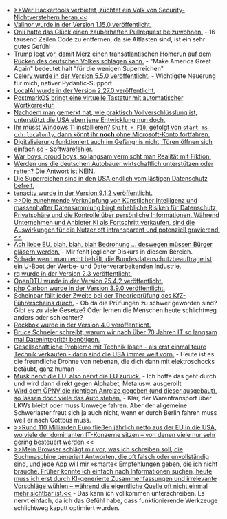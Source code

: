 * [>>Wer Hackertools verbietet, züchtet ein Volk von Security-Nichtverstehern heran.<<](https://blog.fefe.de/?ts=99148cf2)
* [Valinor wurde in der Version 1.15.0 veröffentlicht.](https://github.com/CuyZ/Valinor/releases/tag/1.15.0)
* [Onli hatte das Glück einen zauberhaften Pullrequest beizuwohnen.](https://www.onli-blogging.de/2501/Mein-liebster-Pullrequest.html) - 16 tausend Zeilen Code zu entfernen, da sie Altlasten sind, ist ein sehr gutes Gefühl
* [Trump legt vor, damit Merz einen transatlantischen Homerun auf dem Rücken des deutschen Volkes schlagen kann.](https://blog.fefe.de/?ts=9915c8a8) - "Make America Great Again" bedeutet halt "für die wenigen Superreichen"
* [Celery wurde in der Version 5.5.0 veröffentlicht.](https://github.com/celery/celery/releases/tag/v5.5.0) - Wichtigste Neuerung für mich, nativer Pydantic-Support
* [LocalAI wurde in der Version 2.27.0 veröffentlicht.](https://github.com/mudler/LocalAI/releases/tag/v2.27.0)
* [PostmarkOS bringt eine virtuelle Tastatur mit automatischer Wortkorrektur.](https://postmarketos.org/blog/2025/04/01/in-search-for-a-better-keyboard/)
* [Nachdem man gemerkt hat, wie praktisch Vollverschlüsslung ist, unterstützt die USA eben jene Entwicklung nun doch.](https://netzpolitik.org/2025/open-technology-fund-us-regierung-will-nun-doch-projekte-fuer-internetfreiheit-finanzieren/)
* [Ihr müsst Windows 11 installieren? `Shift + F10`, gefolgt von `start ms-cxh:localonly`, dann könnt ihr **noch** ohne Microsoft-Konto fortfahren.](https://www.kuketz-blog.de/windows-11-ohne-microsoft-zwangs-konto-nutzen/)
* [Digitalisierung funktioniert auch im Gefängnis nicht, Türen öffnen sich einfach so - Softwarefehler.](https://blog.fefe.de/?ts=991235fa)
* [War boys, proud boys, so langsam vermischt man Realität mit Fiktion.](https://blog.fefe.de/?ts=99122f23)
* [Werden uns die deutschen Autobauer wirtschaftlich unterstützen oder retten? Die Antwort ist NEIN.](https://blog.fefe.de/?ts=9912936e)
* [Die Superreichen sind in den USA endlich vom lästigen Datenschutz befreit.](https://blog.fefe.de/?ts=99157bc5)
* [tenacity wurde in der Version 9.1.2 veröffentlicht.](https://github.com/jd/tenacity/releases/tag/9.1.2)
* [>>Die zunehmende Verknüpfung von Künstlicher Intelligenz und massenhafter Datensammlung birgt erhebliche Risiken für Datenschutz, Privatsphäre und die Kontrolle über persönliche Informationen. Während Unternehmen und Anbieter KI als Fortschritt verkaufen, sind die Auswirkungen für die Nutzer oft intransparent und potenziell gravierend.<<](https://www.kuketz-blog.de/ki-der-elefant-im-datenladen-wie-der-datenrausch-den-datenschutz-erdrueckt/)
* [Ach liebe EU, blah, blah, blah Bedrohung ... deswegen müssen Bürger gläsern werden.](https://netzpolitik.org/2025/going-dark-eu-stellt-strategie-zur-inneren-sicherheit-vor/) - Mir fehlt jeglicher Diskurs in diesem Bereich.
* [Schade wenn man recht behält, die Bundesdatenschutzbeauftrage ist ein U-Boot der Werbe- und Datenverarbeitenden Industrie.](https://blog.fefe.de/?ts=991092e5)
* [rq wurde in der Version 2.3 veröffentlicht.](https://github.com/rq/rq/releases/tag/v2.3.0)
* [OpenDTU wurde in der Version 25.4.2 veröffentlicht.](https://github.com/tbnobody/OpenDTU/releases/tag/v25.4.2)
* [php Carbon wurde in der Version 3.9.0 veröffentlicht.](https://github.com/briannesbitt/Carbon/releases/tag/3.9.0)
* [Scheinbar fällt jeder Zweite bei der Theorieprüfung des KfZ-Führerscheins durch.](https://www.deutschlandfunkkultur.de/fuehrerschein-preis-kosten-teuer-100.html) - Ob da die Prüfungen zu schwer geworden sind? Gibt es zu viele Gesetze? Oder lernen die Menschen heute schlichtweg anders oder schlechter?
* [Rockbox wurde in der Version 4.0 veröffentlicht.](https://www.rockbox.org/wiki/ReleaseNotes400)
* [Bruce Schneier schreibt, warum wir nach über 70 Jahren IT so langsam mal Datenintegrität benötigen.](https://www.schneier.com/blog/archives/2025/04/web-3-0-requires-data-integrity.html)
* [Gesellschaftliche Probleme mit Technik lösen - als erst einmal teure Technik verkaufen - darin sind die USA immer weit vorn.](https://blog.fefe.de/?ts=99114773) - Heute ist es die freundliche Drohne von nebenan, die dich dann mit elektroschocks betäubt, ganz human
* [Musk nervt die EU, also nervt die EU zurück.](https://blog.fefe.de/?ts=99114506) - Ich hoffe das geht durch und wird dann direkt gegen Alphabet, Meta usw. ausgerollt
* [Wird dem ÖPNV die richtigen Anreize gegeben (und dieser ausgebaut), so lassen doch viele das Auto stehen.](https://www.bund-berlin.de/service/presse/detail/news/a100-fuehrt-berlin-verkehrsverdunstung-vor/) - Klar, der Warentransport über LKWs bleibt oder muss Umwege fahren. Aber der allgemeine Schwerlaster freut sich ja auch nicht, wenn er durch Berlin fahren muss weil er nach Cottbus muss.
* [>>Rund 110 Milliarden Euro fließen jährlich netto aus der EU in die USA, wo viele der dominanten IT-Konzerne sitzen – von denen viele nur sehr gering besteuert werden.<<](https://netzpolitik.org/2025/zollkrieg-im-digitalen-was-die-eu-gegen-donald-trump-in-der-hand-hat/)
* [>>Mein Browser schlägt mir vor, was ich schreiben soll, die Suchmaschine generiert Antworten, die oft falsch oder unvollständig sind, und jede App will mir »smarte« Empfehlungen geben, die ich nicht brauche. Früher konnte ich einfach nach Informationen suchen, heute muss ich erst durch KI-generierte Zusammenfassungen und irrelevante Vorschläge wühlen – während die eigentliche Quelle oft nicht einmal mehr sichtbar ist.<<](https://www.kuketz-blog.de/rant-ki-ueberall-und-keiner-hat-gefragt/) - Das kann ich vollkommen unterschreiben. Es nervt einfach, da ich das Gefühl habe, dass funktionierende Werkzeuge schlichtweg kaputt optimiert wurden.
